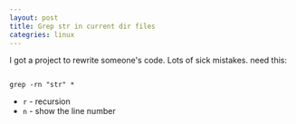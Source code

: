 ```yaml
---
layout: post
title: Grep str in current dir files
categries: linux
---
```


I got a project to rewrite someone's code. Lots of sick mistakes. need this:

```shell

grep -rn "str" *

```

+ `r` - recursion
+ `n` - show the line number
